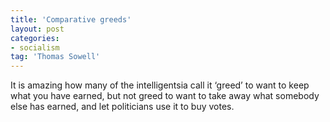 ```yaml
---
title: 'Comparative greeds'
layout: post
categories:
- socialism
tag: 'Thomas Sowell'
---
```


It is amazing how many of the intelligentsia call it ‘greed’ to want to keep what you have earned, but not greed to want to take away what somebody else has earned, and let politicians use it to buy votes.